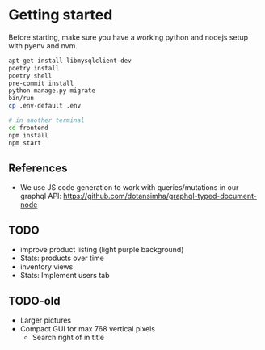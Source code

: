 # Getting started

Before starting, make sure you have a working python and nodejs setup with pyenv and nvm.

```bash
apt-get install libmysqlclient-dev
poetry install
poetry shell
pre-commit install
python manage.py migrate
bin/run
cp .env-default .env

# in another terminal
cd frontend
npm install
npm start
```

## References

- We use JS code generation to work with queries/mutations in our graphql API: https://github.com/dotansimha/graphql-typed-document-node

## TODO

- improve product listing (light purple background)
- Stats: products over time
- inventory views
- Stats: Implement users tab


## TODO-old

- Larger pictures
- Compact GUI for max 768 vertical pixels
  - Search right of in title

